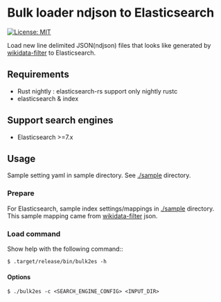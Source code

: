 # Bulk loader ndjson to Elasticsearch

[![License: MIT](https://img.shields.io/badge/License-MIT-yellow.svg)](https://opensource.org/licenses/MIT)

Load new line delimited JSON(ndjson) files that looks like generated by [wikidata-filter](https://github.com/johtani/wikidata-filter) to Elasticsearch.

## Requirements

* Rust nightly : elasticsearch-rs support only nightly rustc
* elasticsearch & index

## Support search engines

* Elasticsearch >=7.x

## Usage

Sample setting yaml in sample directory. See [./sample](./sample) directory. 

### Prepare

For Elasticsearch, sample index settings/mappings in [./sample](sample) directory.
This sample mapping came from [wikidata-filter](https://github.com/johtani/wikidata-filter) json.

### Load command
Show help with the following command::

```
$ .target/release/bin/bulk2es -h
```

#### Options

```
$ ./bulk2es -c <SEARCH_ENGINE_CONFIG> <INPUT_DIR>
```

